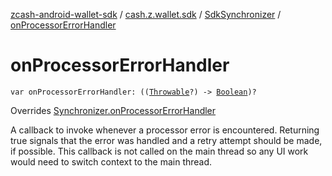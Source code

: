 [zcash-android-wallet-sdk](../../index.md) / [cash.z.wallet.sdk](../index.md) / [SdkSynchronizer](index.md) / [onProcessorErrorHandler](./on-processor-error-handler.md)

# onProcessorErrorHandler

`var onProcessorErrorHandler: ((`[`Throwable`](https://kotlinlang.org/api/latest/jvm/stdlib/kotlin/-throwable/index.html)`?) -> `[`Boolean`](https://kotlinlang.org/api/latest/jvm/stdlib/kotlin/-boolean/index.html)`)?`

Overrides [Synchronizer.onProcessorErrorHandler](../-synchronizer/on-processor-error-handler.md)

A callback to invoke whenever a processor error is encountered. Returning true signals that
the error was handled and a retry attempt should be made, if possible. This callback is not
called on the main thread so any UI work would need to switch context to the main thread.

